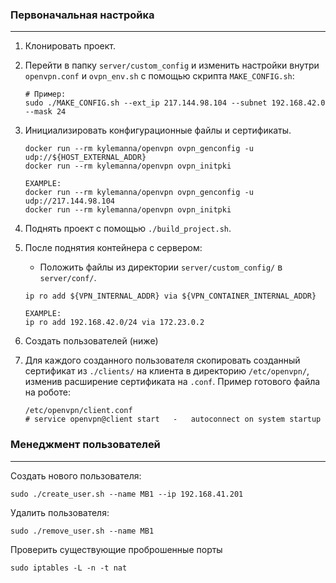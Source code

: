 ### Первоначальная настройка 
___

1. Клонировать проект.

2. Перейти в папку `server/custom_config` и изменить настройки внутри 
`openvpn.conf` и `ovpn_env.sh` с помощью скрипта `MAKE_CONFIG.sh`:

   ```
   # Пример:
   sudo ./MAKE_CONFIG.sh --ext_ip 217.144.98.104 --subnet 192.168.42.0 --mask 24
   ```

3. Инициализировать конфигурационные файлы и сертификаты.
    
    ```
    docker run --rm kylemanna/openvpn ovpn_genconfig -u udp://${HOST_EXTERNAL_ADDR}
    docker run --rm kylemanna/openvpn ovpn_initpki
    
    EXAMPLE: 
    docker run --rm kylemanna/openvpn ovpn_genconfig -u udp://217.144.98.104
    docker run --rm kylemanna/openvpn ovpn_initpki
    ```

4. Поднять проект с помощью `./build_project.sh`.

5. После поднятия контейнера с сервером:

    * Положить файлы из директории `server/custom_config/` в `server/conf/`.
    
    ```
    ip ro add ${VPN_INTERNAL_ADDR} via ${VPN_CONTAINER_INTERNAL_ADDR}
    
    EXAMPLE: 
    ip ro add 192.168.42.0/24 via 172.23.0.2
   ``` 
   
6. Создать пользователей (ниже)

7. Для каждого созданного пользователя скопировать созданный сертификат из `./clients/` на 
клиента в директорию `/etc/openvpn/`, изменив расширение сертификата на `.conf`. 
Пример готового файла на роботе:
    
   ```
   /etc/openvpn/client.conf
   # service openvpn@client start   -   autoconnect on system startup
   ```
       
    
### Менеджмент пользователей 
___

Создать нового пользователя:
    
    sudo ./create_user.sh --name MB1 --ip 192.168.41.201

Удалить пользователя:
    
    sudo ./remove_user.sh --name MB1
    

Проверить существующие проброшенные порты

    sudo iptables -L -n -t nat    
    
